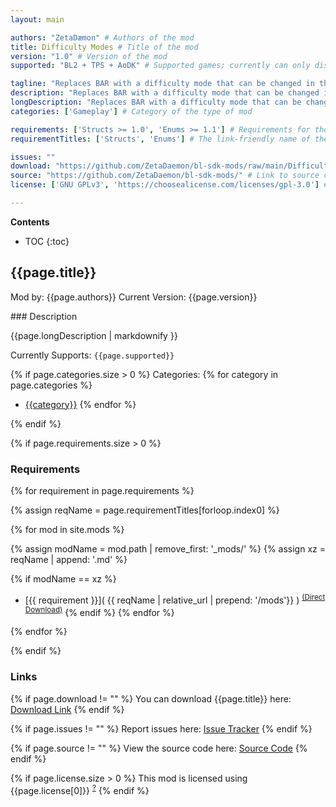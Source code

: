```yaml
---
layout: main

authors: "ZetaDæmon" # Authors of the mod
title: Difficulty Modes # Title of the mod
version: "1.0" # Version of the mod
supported: "BL2 + TPS + AoDK" # Supported games; currently can only display as "BL2", "BL2 + TPS", or "TPS"

tagline: "Replaces BAR with a difficulty mode that can be changed in the options." # A short description of the mod itself.
description: "Replaces BAR with a difficulty mode that can be changed in the options." # This is set in order to keep the SEO proper
longDescription: "Replaces BAR with a difficulty mode that can be changed in the options." # Description of what the mod can do
categories: ['Gameplay'] # Category of the type of mod

requirements: ['Structs >= 1.0', 'Enums >= 1.1'] # Requirements for the given mod
requirementTitles: ['Structs', 'Enums'] # The link-friendly name of the requirements

issues: ""
download: "https://github.com/ZetaDaemon/bl-sdk-mods/raw/main/DifficultyModes/DifficultyModes.zip"
source: "https://github.com/ZetaDaemon/bl-sdk-mods/" # Link to source code
license: ['GNU GPLv3', 'https://choosealicense.com/licenses/gpl-3.0'] # License name, link about the license from https://choosealicense.com/

---
```

**Contents**
* TOC
{:toc}

## {{page.title}}

Mod by: {{page.authors}}
Current Version: {{page.version}}

<p></p>
### Description

{{page.longDescription | markdownify }}

Currently Supports: `{{page.supported}}`

{% if page.categories.size > 0 %}
Categories:
{% for category in page.categories %}
  * [{{category}}](/types/{{category}})
{% endfor %}
<p></p>
{% endif %}

{% if page.requirements.size > 0 %}
### Requirements

{% for requirement in page.requirements %}

{% assign reqName = page.requirementTitles[forloop.index0] %}

{% for mod in site.mods %}

{% assign modName = mod.path | remove_first: '_mods/' %}
{% assign xz = reqName | append: '.md' %}

{% if modName == xz %}
* [{{ requirement }}]( {{ reqName | relative_url | prepend: '/mods'}} ) <sup>[(Direct Download)]({{mod.download}})</sup>
{% endif %}
{% endfor %}

{% endfor %}
<p></p>
{% endif %}

### Links

{% if page.download != "" %}
You can download {{page.title}} here: [Download Link]({{page.download}})
{% endif %}

{% if page.issues != "" %}
Report issues here: [Issue Tracker]({{page.issues}})
{% endif %}

{% if page.source != "" %}
View the source code here: [Source Code]({{page.source}})
{% endif %}

{% if page.license.size > 0 %}
This mod is licensed using {{page.license[0]}} <sup>[?]({{page.license[1]}})</sup>
{% endif %}
